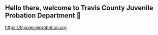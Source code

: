 ## Hello there, welcome to Travis County Juvenile Probation Department 👋

https://tcjuvenileprobation.org
